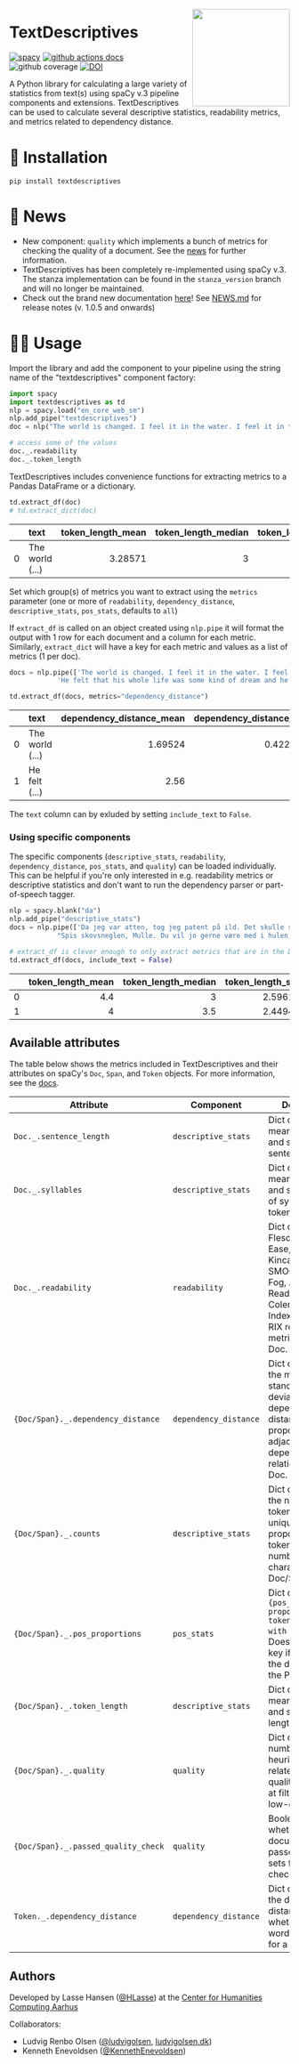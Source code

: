 
<a href="https://github.com/HLasse/TextDescriptives"><img src="https://github.com/HLasse/TextDescriptives/raw/master/docs/_static/icon.png" width="175" height="175" align="right" /></a>


# TextDescriptives

[![spacy](https://img.shields.io/badge/built%20with-spaCy-09a3d5.svg)](https://spacy.io)
[![github actions docs](https://github.com/hlasse/textdescriptives/actions/workflows/documentation.yml/badge.svg)](https://hlasse.github.io/TextDescriptives/)
![github coverage](https://img.shields.io/endpoint?url=https://gist.githubusercontent.com/hlasse/24ee79064ca9d49616cbc410da65cee2/raw/badge-textdescriptives-pytest-coverage.json)
[![DOI](https://zenodo.org/badge/236710916.svg)](https://zenodo.org/badge/latestdoi/236710916)



A Python library for calculating a large variety of statistics from text(s) using spaCy v.3 pipeline components and extensions. TextDescriptives can be used to calculate several descriptive statistics, readability metrics, and metrics related to dependency distance. 

# 🔧 Installation
`pip install textdescriptives`

# 📰 News

* New component: `quality` which implements a bunch of metrics for checking the quality of a document. See the [news](https://github.com/HLasse/TextDescriptives/blob/master/NEWS.md) for further information. 
* TextDescriptives has been completely re-implemented using spaCy v.3. The stanza implementation can be found in the `stanza_version` branch and will no longer be maintained. 
* Check out the brand new documentation [here](https://hlasse.github.io/TextDescriptives/)!
See [NEWS.md](https://github.com/HLasse/TextDescriptives/blob/master/NEWS.md) for release notes (v. 1.0.5 and onwards)


# 👩‍💻 Usage

Import the library and add the component to your pipeline using the string name of the "textdescriptives" component factory:

```py
import spacy
import textdescriptives as td
nlp = spacy.load("en_core_web_sm")
nlp.add_pipe("textdescriptives") 
doc = nlp("The world is changed. I feel it in the water. I feel it in the earth. I smell it in the air. Much that once was is lost, for none now live who remember it.")

# access some of the values
doc._.readability
doc._.token_length
```

TextDescriptives includes convenience functions for extracting metrics to a Pandas DataFrame or a dictionary.

```py
td.extract_df(doc)
# td.extract_dict(doc)
```
|      | text             | token_length_mean | token_length_median | token_length_std | sentence_length_mean | sentence_length_median | sentence_length_std | syllables_per_token_mean | syllables_per_token_median | syllables_per_token_std | n_tokens | n_unique_tokens | proportion_unique_tokens | n_characters | n_sentences | flesch_reading_ease | flesch_kincaid_grade |    smog | gunning_fog | automated_readability_index | coleman_liau_index |     lix |  rix | dependency_distance_mean | dependency_distance_std | prop_adjacent_dependency_relation_mean | prop_adjacent_dependency_relation_std | pos_prop_DT | pos_prop_NN | pos_prop_VBZ | pos_prop_VBN | pos_prop_. | pos_prop_PRP | pos_prop_VBP | pos_prop_IN | pos_prop_RB | pos_prop_VBD | pos_prop_, | pos_prop_WP |
| ---: | :--------------- | ----------------: | ------------------: | ---------------: | -------------------: | ---------------------: | ------------------: | -----------------------: | -------------------------: | ----------------------: | -------: | --------------: | -----------------------: | -----------: | ----------: | ------------------: | -------------------: | ------: | ----------: | --------------------------: | -----------------: | ------: | ---: | -----------------------: | ----------------------: | -------------------------------------: | ------------------------------------: | ----------: | ----------: | -----------: | -----------: | ---------: | -----------: | -----------: | ----------: | ----------: | -----------: | ---------: | ----------: |
|    0 | The world  (...) |           3.28571 |                   3 |          1.54127 |                    7 |                      6 |             3.09839 |                  1.08571 |                          1 |                0.368117 |       35 |              23 |                 0.657143 |          121 |           5 |             107.879 |           -0.0485714 | 5.68392 |     3.94286 |                    -2.45429 |          -0.708571 | 12.7143 |  0.4 |                  1.69524 |                0.422282 |                                0.44381 |                             0.0863679 |    0.097561 |    0.121951 |    0.0487805 |    0.0487805 |   0.121951 |     0.170732 |     0.121951 |    0.121951 |   0.0731707 |    0.0243902 |  0.0243902 |   0.0243902 |

Set which group(s) of metrics you want to extract using the `metrics` parameter (one or more of `readability`, `dependency_distance`, `descriptive_stats`, `pos_stats`, defaults to `all`)

If `extract_df` is called on an object created using `nlp.pipe` it will format the output with 1 row for each document and a column for each metric. Similarly, `extract_dict` will have a key for each metric and values as a list of metrics (1 per doc).
```py
docs = nlp.pipe(['The world is changed. I feel it in the water. I feel it in the earth. I smell it in the air. Much that once was is lost, for none now live who remember it.',
            'He felt that his whole life was some kind of dream and he sometimes wondered whose it was and whether they were enjoying it.'])

td.extract_df(docs, metrics="dependency_distance")
```
|      | text            | dependency_distance_mean | dependency_distance_std | prop_adjacent_dependency_relation_mean | prop_adjacent_dependency_relation_std |
| ---: | :-------------- | -----------------------: | ----------------------: | -------------------------------------: | ------------------------------------: |
|    0 | The world (...) |                  1.69524 |                0.422282 |                                0.44381 |                             0.0863679 |
|    1 | He felt (...)   |                     2.56 |                       0 |                                   0.44 |                                     0 |

The `text` column can by exluded by setting `include_text` to `False`.

### Using specific components
The specific components (`descriptive_stats`, `readability`, `dependency_distance`, `pos_stats`, and `quality`) can be loaded individually. This can be helpful if you're only interested in e.g. readability metrics or descriptive statistics and don't want to run the dependency parser or part-of-speech tagger. 

```py
nlp = spacy.blank("da")
nlp.add_pipe("descriptive_stats")
docs = nlp.pipe(['Da jeg var atten, tog jeg patent på ild. Det skulle senere vise sig at blive en meget indbringende forretning',
            "Spis skovsneglen, Mulle. Du vil jo gerne være med i hulen, ikk'?"])

# extract_df is clever enough to only extract metrics that are in the Doc
td.extract_df(docs, include_text = False)
```

|      | token_length_mean | token_length_median | token_length_std | sentence_length_mean | sentence_length_median | sentence_length_std | syllables_per_token_mean | syllables_per_token_median | syllables_per_token_std | n_tokens | n_unique_tokens | proportion_unique_tokens | n_characters | n_sentences |
| ---: | ----------------: | ------------------: | ---------------: | -------------------: | ---------------------: | ------------------: | -----------------------: | -------------------------: | ----------------------: | -------: | --------------: | -----------------------: | -----------: | ----------: |
|    0 |               4.4 |                   3 |          2.59615 |                   10 |                     10 |                   1 |                     1.65 |                          1 |                0.852936 |       20 |              19 |                     0.95 |           90 |           2 |
|    1 |                 4 |                 3.5 |          2.44949 |                    6 |                      6 |                   3 |                  1.58333 |                          1 |                0.862007 |       12 |              12 |                        1 |           53 |           2 |

## Available attributes
The table below shows the metrics included in TextDescriptives and their attributes on spaCy's `Doc`, `Span`, and `Token` objects. For more information, see the [docs](https://hlasse.github.io/TextDescriptives/).

| Attribute                           | Component             | Description                                                                                                                                                                  |
| ----------------------------------- | --------------------- | ---------------------------------------------------------------------------------------------------------------------------------------------------------------------------- |
| `Doc._.sentence_length`             | `descriptive_stats`   | Dict containing mean, median, and std of sentence length.                                                                                                                    |
| `Doc._.syllables`                   | `descriptive_stats`   | Dict containing mean, median, and std of number of syllables per token.                                                                                                      |
| `Doc._.readability`                 | `readability`         | Dict containing Flesch Reading Ease, Flesch-Kincaid Grade, SMOG, Gunning-Fog, Automated Readability Index, Coleman-Liau Index, LIX, and RIX readability metrics for the Doc. |
| `{Doc/Span}._.dependency_distance`  | `dependency_distance` | Dict containing the mean and standard deviation of the dependency distance and proportion adjacent dependency relations in the Doc.                                          |
| `{Doc/Span}._.counts`               | `descriptive_stats`   | Dict containing the number of tokens, number of unique tokens, proportion unique tokens, and number of characters in the Doc/Span.                                           |
| `{Doc/Span}._.pos_proportions`      | `pos_stats`           | Dict of `{pos_prop_POSTAG: proportion of all tokens tagged with POSTAG}`. Does not create a key if no tokens in the document fit the POSTAG.                                 |
| `{Doc/Span}._.token_length`         | `descriptive_stats`   | Dict containing mean, median, and std of token length.                                                                                                                       |
| `{Doc/Span}._.quality`              | `quality`             | Dict containing a number of heuristic metrics related to text quality. Targeted at filtering out low-quality text.                                                                      |
| `{Doc/Span}._.passed_quality_check` | `quality`             | Boolean on whether the document or span passed threshold sets for quality checks.                                                                                            |
| `Token._.dependency_distance`  | `dependency_distance` | Dict containing the dependency distance and whether the head word is adjacent for a Token.                                                                                   |



  ## Authors

  Developed by Lasse Hansen ([@HLasse](https://lassehansen.me)) at the [Center for Humanities Computing Aarhus](https://chcaa.io)


  Collaborators:

  * Ludvig Renbo Olsen ([@ludvigolsen]( https://github.com/ludvigolsen ), [ludvigolsen.dk]( http://ludvigolsen.dk ))
  * Kenneth Enevoldsen ([@KennethEnevoldsen](https://github.com/kennethenevoldsen))
